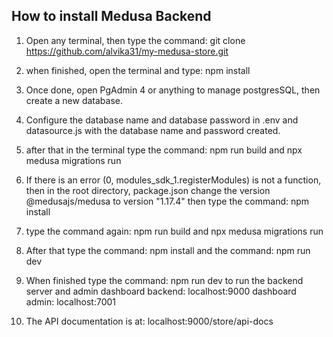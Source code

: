 ## How to install Medusa Backend
1. Open any terminal, then type the command: git clone https://github.com/alvika31/my-medusa-store.git
2. when finished, open the terminal and type: npm install
3. Once done, open PgAdmin 4 or anything to manage postgresSQL, then create a new database.
4. Configure the database name and database password in .env and datasource.js with the database name and password created.
5. after that in the terminal type the command: npm run build and npx medusa migrations run
6. If there is an error (0, modules_sdk_1.registerModules) is not a function, then in the root directory, package.json change the version @medusajs/medusa to version "1.17.4" then type the command: npm install
7. type the command again: npm run build and npx medusa migrations run
8. After that type the command: npm install and the command: npm run dev
9. When finished type the command: npm run dev to run the backend server and admin dashboard
backend: localhost:9000
dashboard admin: localhost:7001

10. The API documentation is at: localhost:9000/store/api-docs

